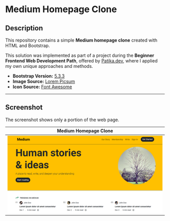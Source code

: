 # Medium Homepage Clone

## Description

This repository contains a simple **Medium homepage clone** created with HTML and Bootstrap.

This solution was implemented as part of a project during the **Beginner Frontend Web Development Path**, offered by [Patika.dev](https://www.patika.dev/), where I applied my own unique approaches and methods.

- **Bootstrap Version:** [5.3.3](https://getbootstrap.com/docs/5.3/getting-started/introduction/)
- **Image Source:** [Lorem Picsum](https://picsum.photos/)
- **Icon Source:** [Font Awesome](https://fontawesome.com/)

---

## Screenshot

The screenshot shows only a portion of the web page.

|             **Medium Homepage Clone**              |
| :------------------------------------------------: |
| ![Medium Clone](assets/screenshots/screenshot.png) |
